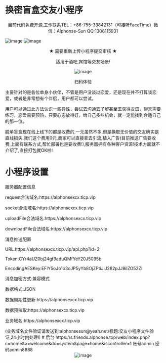 # 换密盲盒交友小程序
<p align="center">目前代码免费开源,工作联系TEL：+86-755-33842131（可接听FaceTime）微信：Alphonse-Sun QQ:1308115931‬</p>

![image](https://user-images.githubusercontent.com/94306098/142584261-63e42ebb-1c43-4260-a545-cac05c511631.png)
![image](https://user-images.githubusercontent.com/94840152/144744307-2f16319e-76c5-48c3-8d5c-1b73a372974e.png)

<p align="center">★ 需要重新上传小程序提交审核 ★
</p><p align="center">
适用于酒吧,宾馆等交友场景!
</p>

<div align="center">
   <img src="https://user-images.githubusercontent.com/94306098/142716973-9e83f64e-4d0d-4164-9739-7d1f2bf0718a.jpg" alt="image">
</div>

<p align="center">
扫码体验</p>

   主要针对的是各位单身小伙伴，不管是用户没谈过恋爱，还是现在并不打算谈恋爱，或者是非常想有个伴侣，用户都可以尝试。

  用户可以通过此方法认识一些异性，尝试去沟通去了解甚至去获得友谊，聊天需要练习，恋爱需要预热，只要心态放得好，给自己多些机会，就一定能找到合适自己的那一位。

  脱单盲盒现在线上线下的都是收费的,一元虽然不多,但是换取无价值的交友确实是直线损失,我们这个费用0元,商家可以直接拿去引流,植入广告(目前推送广告要收费,上面有联系方式,帮忙部署也是要收费!),服务器拥有各种客户资源!技术方面就不介绍了,直接打包就OK啦!
  # 小程序设置  
  <p> 服务器配置信息 </p>
  <p> request合法域名:https://alphonsexcx.ticp.vip </p>
  <p> socket合法域名:https://alphonsexcx.ticp.vip	</p>
  <p> uploadFile合法域名:https://alphonsexcx.ticp.vip	 </p>
  <p> downloadFile合法域名:https://alphonsexcx.ticp.vip	 </p>
  
  <p> 消息推送配置 </p>
  <p> URL:https://alphonsexcx.ticp.vip/api.php?id=2 </p>
  <p> Token:CYr4aUZ0bj24gf9aduQMfYeY20J5095b </p>
  <p> EncodingAESKey:EFIY5oJo1o3oJP5yYb8OjZPtiJiJ282pJJ8iIZO52ZI </p>
  <p> 消息加密方式:兼容模式 </p>
  <p> 数据格式:JSON </p>
  
  <p> 数据周期性更新:https://alphonsexcx.ticp.vip	 </p>
  <p> 数据预拉取:https://alphonsexcx.ticp.vip	 </p>
  <p> 业务域名:https://alphonsexcx.ticp.vip	 </p>
  (业务域名文件验证请发送到:alphonsesun@yeah.net/标题:交友小程序文件验证,24小时内处理!)
  # 后台
  https://s.friends.alphonse.top/web/index.php?c=home&a=welcome&do=system&page=home&iscontroller=1
  账号admin 密码admin8888
  
  
  <div align="center">
   <img src="https://user-images.githubusercontent.com/94306098/142585868-668e8c35-b203-4c30-bac5-f5aec95eea9d.png" alt="image">
</div>
